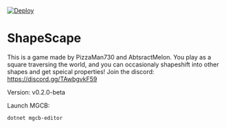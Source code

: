 [![Deploy](https://github.com/AbstractMelon/ShapeScape/actions/workflows/publish.yml/badge.svg)](https://github.com/AbstractMelon/ShapeScape/actions/workflows/publish.yml)

# ShapeScape

This is a game made by PizzaMan730 and AbtsractMelon. You play as a square traversing the world, and you can occasionaly shapeshift into other shapes and get speical properties! 
Join the discord: https://discord.gg/TAwbgvkF59

Version: v0.2.0-beta

Launch MGCB:

```
dotnet mgcb-editor
```
